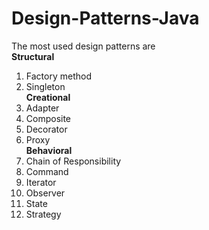# Design-Patterns-Java

The most used design patterns are   
**Structural**  
1. Factory method 
2. Singleton  
**Creational**  
3. Adapter  
4. Composite  
5. Decorator  
6. Proxy  
**Behavioral**  
7. Chain of Responsibility
8. Command
9. Iterator
10. Observer
11. State
12. Strategy

